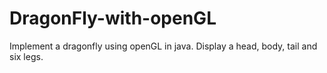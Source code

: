 # DragonFly-with-openGL

Implement a dragonfly using openGL in java. 
Display a head, body, tail and six legs.
